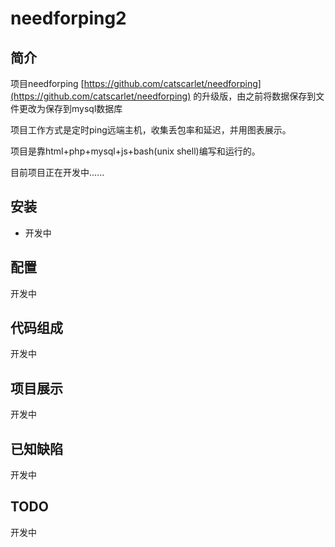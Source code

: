# needforping2
## 简介
项目needforping [https://github.com/catscarlet/needforping](https://github.com/catscarlet/needforping) 的升级版，由之前将数据保存到文件更改为保存到mysql数据库

项目工作方式是定时ping远端主机，收集丢包率和延迟，并用图表展示。

项目是靠html+php+mysql+js+bash(unix shell)编写和运行的。

目前项目正在开发中......

## 安装
- 开发中

## 配置
开发中

## 代码组成
开发中

## 项目展示
开发中

## 已知缺陷
开发中

## TODO
开发中
